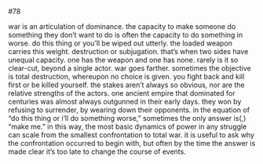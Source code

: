 #78

war is an articulation of dominance. the capacity to make someone do something they don’t want to do is often the capacity to do something in worse. do this thing or you’ll be wiped out utterly. the loaded weapon carries this weight. destruction or subjugation. that’s when two sides have unequal capacity. one has the weapon and one has none. rarely is it so clear-cut, beyond a single actor. war goes farther. sometimes the objective is total destruction, whereupon no choice is given. you fight back and kill first or be killed yourself. the stakes aren’t always so obvious, nor are the relative strengths of the actors. one ancient empire that dominated for centuries was almost always outgunned in their early days. they won by refusing to surrender, by wearing down their opponents. in the equation of “do this thing or i’ll do something worse,” sometimes the only answer is(,) “make me.” in this way, the most basic dynamics of power in any struggle can scale from the smallest confrontation to total war. it is useful to ask why the confrontation occurred to begin with, but often by the time the answer is made clear it’s too late to change the course of events. 
